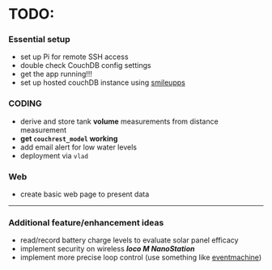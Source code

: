 # TODO:

### Essential setup
- set up Pi for remote SSH access
- double check CouchDB config settings
- get the app running!!!
- set up hosted couchDB instance using [smileupps][]

### CODING
- derive and store tank **volume** measurements from distance measurement
- **get `couchrest_model` working**
- add email alert for low water levels
- deployment via `vlad`

### Web
- create basic web page to present data

---
### Additional feature/enhancement ideas
- read/record battery charge levels to evaluate solar panel efficacy
- implement security on wireless  ***loco M NanoStation***
- implement more precise loop control (use something like [eventmachine](http://javieracero.com/blog/starting-with-eventmachine-iv))



[smileupps]: https://www.smileupps.com/store/apps/couchdb